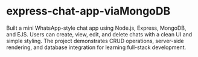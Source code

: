# express-chat-app-viaMongoDB
 Built a mini WhatsApp-style chat app using Node.js, Express, MongoDB, and EJS. Users can create, view, edit, and delete chats with a clean UI and simple styling. The project demonstrates CRUD operations, server-side rendering, and database integration for learning full-stack development.
